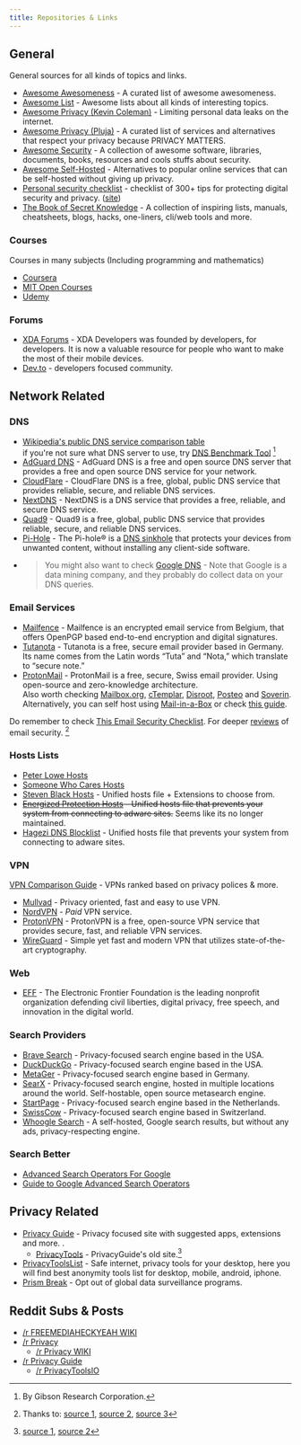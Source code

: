 ```yaml
---
title: Repositories & Links
---
```


## General

General sources for all kinds of topics and links.

-   [Awesome Awesomeness](https://github.com/bayandin/awesome-awesomeness) - A curated list of awesome awesomeness.
-   [Awesome List](https://github.com/sindresorhus/awesome) - Awesome lists about all kinds of interesting topics.
-   [Awesome Privacy (Kevin Coleman)](https://github.com/KevinColemanInc/awesome-privacy) - Limiting personal data leaks on the internet.
-   [Awesome Privacy (Pluja)](https://github.com/pluja/awesome-privacy) - A curated list of services and alternatives that respect your privacy because PRIVACY MATTERS.
-   [Awesome Security](https://github.com/sbilly/awesome-security) - A collection of awesome software, libraries, documents, books, resources and cools stuffs about security.
-   [Awesome Self-Hosted](https://github.com/awesome-selfhosted/awesome-selfhosted) - Alternatives to popular online services that can be self-hosted without giving up privacy.
-   [Personal security checklist](https://github.com/Lissy93/personal-security-checklist) - checklist of 300+ tips for protecting digital security and privacy. ([site](https://security-list.js.org/#/))
-   [The Book of Secret Knowledge](https://github.com/trimstray/the-book-of-secret-knowledge) - A collection of inspiring lists, manuals, cheatsheets, blogs, hacks, one-liners, cli/web tools and more.

### Courses

Courses in many subjects (Including programming and mathematics)

-   [Coursera](https://www.coursera.org)
-   [MIT Open Courses](https://ocw.mit.edu/courses)
-   [Udemy](https://www.udemy.com)

### Forums

-   [XDA Forums](https://forum.xda-developers.com) - XDA Developers was founded by developers, for developers. It is now a valuable resource for people who want to make the most of their mobile devices.
-   [Dev.to](https://dev.to) - developers focused community.
<!-- TODO: Add medium -->

## Network Related

### DNS

-   [Wikipedia's public DNS service comparison table](https://en.wikipedia.org/wiki/Public_recursive_name_server)<br>
    if you're not sure what DNS server to use, try [DNS Benchmark Tool](https://www.grc.com/dns/benchmark.htm) [^1]
-   [AdGuard DNS](https://adguard.com) - AdGuard DNS is a free and open source DNS server that provides a free and open source DNS service for your network.
-   [CloudFlare](https://cloudflare-dns.com/dns) - CloudFlare DNS is a free, global, public DNS service that provides reliable, secure, and reliable DNS services.
-   [NextDNS](https://nextdns.io) - NextDNS is a DNS service that provides a free, reliable, and secure DNS service.
-   [Quad9](https://www.quad9.net) - Quad9 is a free, global, public DNS service that provides reliable, secure, and reliable DNS services.
-   [Pi-Hole](https://pi-hole.net) - The Pi-hole® is a [DNS sinkhole](https://en.wikipedia.org/wiki/DNS_sinkhole) that protects your devices from unwanted content, without installing any client-side software.
- > You might also want to check [Google DNS](https://developers.google.com/speed/public-dns/) - Note that Google is a data mining company, and they probably do collect data on your DNS queries.

### Email Services

-   [Mailfence](https://mailfence.com) - Mailfence is an encrypted email service from Belgium, that offers OpenPGP based end-to-end encryption and digital signatures.
-   [Tutanota](https://tutanota.com) - Tutanota is a free, secure email provider based in Germany. Its name comes from the Latin words “Tuta” and “Nota,” which translate to “secure note.”
-   [ProtonMail](https://protonmail.com) - ProtonMail is a free, secure, Swiss email provider. Using open-source and zero-knowledge architecture.
    <br>Also worth checking [Mailbox.org](https://mailbox.org), [cTemplar](https://ctemplar.com), [Disroot](https://disroot.org), [Posteo](https://posteo.de) and [Soverin](https://soverin.net). Alternatively, you can self host using [Mail-in-a-Box](https://mailinabox.email) or check [this guide](https://vadosware.io/post/its-never-been-easier-or-harder-to-self-host-email/).

Do remember to check [This Email Security Checklist](https://security-list.js.org/#/README?id=emails).
For deeper [reviews](https://restoreprivacy.com/email/secure/) of email security. [^2]

### Hosts Lists

-   [Peter Lowe Hosts](https://pgl.yoyo.org/adservers/serverlist.php)
-   [Someone Who Cares Hosts](https://someonewhocares.org/hosts)
-   [Steven Black Hosts](https://github.com/StevenBlack/hosts) - Unified hosts file + Extensions to choose from.
-   ~~[Energized Protection Hosts](https://energized.pro) - Unified hosts file that prevents your system from connecting to adware sites.~~  Seems like its no longer maintained.
-   [Hagezi DNS Blocklist](https://github.com/hagezi/dns-blocklists) - Unified hosts file that prevents your system from connecting to adware sites.

### VPN

[VPN Comparison Guide](https://docs.google.com/spreadsheets/d/e/2PACX-1vRh1eSvC9A9hvNE9m1ZgfZQu5GtREEXtKQ25BmCLveYduOl4kVc5gDO7Mj28oOboAv-VTIMtY7JdKpP/pubhtml#) - VPNs ranked based on privacy polices & more.

-   [Mullvad](https://mullvad.net/en/download/android/) - Privacy oriented, fast and easy to use VPN.
-   [NordVPN](https://nordvpn.com/download/android/) - _Paid_ VPN service.
-   [ProtonVPN](https://protonapps.com) - ProtonVPN is a free, open-source VPN service that provides secure, fast, and reliable VPN services.
-   [WireGuard](https://www.wireguard.com/install/) - Simple yet fast and modern VPN that utilizes state-of-the-art cryptography.

### Web

-   [EFF](https://www.eff.org) - The Electronic Frontier Foundation is the leading nonprofit organization defending civil liberties, digital privacy, free speech, and innovation in the digital world.

### Search Providers

-   [Brave Search](https://search.brave.com) - Privacy-focused search engine based in the USA.
-   [DuckDuckGo](https://duckduckgo.com) - Privacy-focused search engine based in the USA.
-   [MetaGer](https://metager.org) - Privacy-focused search engine based in Germany.
-   [SearX](https://searx.space/) - Privacy-focused search engine, hosted in multiple locations around the world. Self-hostable, open source metasearch engine.
-   [StartPage](https://www.startpage.com) - Privacy-focused search engine based in the Netherlands.
-   [SwissCow](https://swisscows.com) - Privacy-focused search engine based in Switzerland.
-   [Whoogle Search](https://github.com/benbusby/whoogle-search) - A self-hosted, Google search results, but without any ads, privacy-respecting engine.

### Search Better

-   [Advanced Search Operators For Google](https://ahrefs.com/blog/google-advanced-search-operators)
-   [Guide to Google Advanced Search Operators](https://www.searchenginejournal.com/google-search-operators-commands/215331)

## Privacy Related

-   [Privacy Guide](https://www.privacyguides.org) - Privacy focused site with suggested apps, extensions and more. .
    -   [PrivacyTools](https://www.privacytools.io) - PrivacyGuide's old site.[^3]
-   [PrivacyToolsList](https://privacytoolslist.com) - Safe internet, privacy tools for your desktop, here you will find best anonymity tools list for desktop, mobile, android, iphone.
-   [Prism Break](https://prism-break.org/en) - Opt out of global data surveillance programs.

## Reddit Subs & Posts

-   [/r FREEMEDIAHECKYEAH WIKI](https://www.reddit.com/r/FREEMEDIAHECKYEAH/wiki/index)
-   [/r Privacy](https://www.reddit.com/r/privacy)
    -   [/r Privacy WIKI](https://www.reddit.com/r/privacy/wiki/index)
-   [/r Privacy Guide](https://www.reddit.com/r/PrivacyGuides)
    -   [/r PrivacyToolsIO](https://www.reddit.com/r/privacytoolsIO)

[^1]: By Gibson Research Corporation.

[^2]: Thanks to: [source 1](https://security-list.js.org/#/), [source 2](https://www.privacytools.io/#email), [source 3](https://restoreprivacy.com)

[^3]: [source 1](https://www.reddit.com/r/privacytoolsIO/comments/pnql46/rprivacyguides_privacyguidesorg_what_you_need_to), [source 2](https://www.reddit.com/r/PrivacyGuides/comments/pnh9n8/what_happened_to_privacytools)
